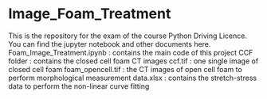 # Image_Foam_Treatment
This is the repository for the exam of the course Python Driving Licence. You can find the jupyter notebook and other documents here.
Foam_Image_Treatment.ipynb : contains the main code of this project
CCF folder : contains the closed cell foam CT images
ccf.tif : one single image of closed cell foam
foam_opencell.tif : the CT images of open cell foam to perform morphological measurement
data.xlsx : contains the stretch-stress data to perform the non-linear curve fitting
